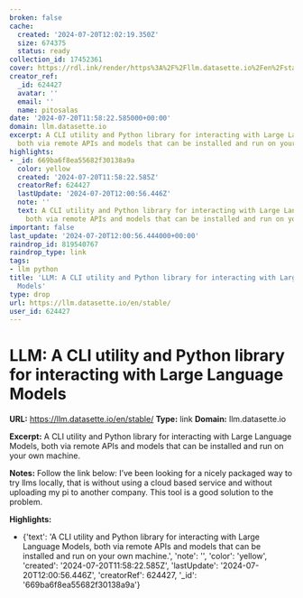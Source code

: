 ```yaml
---
broken: false
cache:
  created: '2024-07-20T12:02:19.350Z'
  size: 674375
  status: ready
collection_id: 17452361
cover: https://rdl.ink/render/https%3A%2F%2Fllm.datasette.io%2Fen%2Fstable%2F
creator_ref:
  _id: 624427
  avatar: ''
  email: ''
  name: pitosalas
date: '2024-07-20T11:58:22.585000+00:00'
domain: llm.datasette.io
excerpt: A CLI utility and Python library for interacting with Large Language Models,
  both via remote APIs and models that can be installed and run on your own machine.
highlights:
- _id: 669ba6f8ea55682f30138a9a
  color: yellow
  created: '2024-07-20T11:58:22.585Z'
  creatorRef: 624427
  lastUpdate: '2024-07-20T12:00:56.446Z'
  note: ''
  text: A CLI utility and Python library for interacting with Large Language Models,
    both via remote APIs and models that can be installed and run on your own machine.
important: false
last_update: '2024-07-20T12:00:56.444000+00:00'
raindrop_id: 819540767
raindrop_type: link
tags:
- llm python
title: 'LLM: A CLI utility and Python library for interacting with Large Language
  Models'
type: drop
url: https://llm.datasette.io/en/stable/
user_id: 624427
---
```


# LLM: A CLI utility and Python library for interacting with Large Language Models

**URL:** https://llm.datasette.io/en/stable/
**Type:** link
**Domain:** llm.datasette.io

**Excerpt:** A CLI utility and Python library for interacting with Large Language Models, both via remote APIs and models that can be installed and run on your own machine.

**Notes:**
Follow the link below: I’ve been looking for a nicely packaged way to try llms locally, that is without using a cloud based service and without uploading my pi to another company. This tool is a good solution to the problem. 

**Highlights:**
- {'text': 'A CLI utility and Python library for interacting with Large Language Models, both via remote APIs and models that can be installed and run on your own machine.', 'note': '', 'color': 'yellow', 'created': '2024-07-20T11:58:22.585Z', 'lastUpdate': '2024-07-20T12:00:56.446Z', 'creatorRef': 624427, '_id': '669ba6f8ea55682f30138a9a'}
